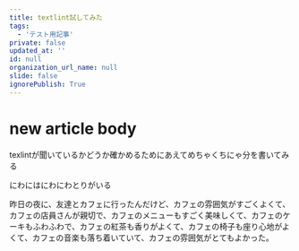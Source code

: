 ```yaml
---
title: textlint試してみた
tags:
  - 'テスト用記事'
private: false
updated_at: ''
id: null
organization_url_name: null
slide: false
ignorePublish: True
---
```

# new article body

texlintが聞いているかどうか確かめるためにあえてめちゃくちにゃ分を書いてみる

にわにはにわにわとりがいる

昨日の夜に、友達とカフェに行ったんだけど、カフェの雰囲気がすごくよくて、カフェの店員さんが親切で、カフェのメニューもすごく美味しくて、カフェのケーキもふわふわで、カフェの紅茶も香りがよくて、カフェの椅子も座り心地がよくて、カフェの音楽も落ち着いていて、カフェの雰囲気がとてもよかった。
